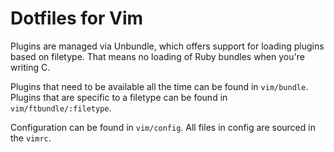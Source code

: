 # Dotfiles for Vim

Plugins are managed via Unbundle, which offers support for loading
plugins based on filetype. That means no loading of Ruby bundles when
you're writing C.

Plugins that need to be available all the time can be found in
`vim/bundle`. Plugins that are specific to a filetype can be found in
`vim/ftbundle/:filetype`.

Configuration can be found in `vim/config`. All files in config are
sourced in the `vimrc`.
